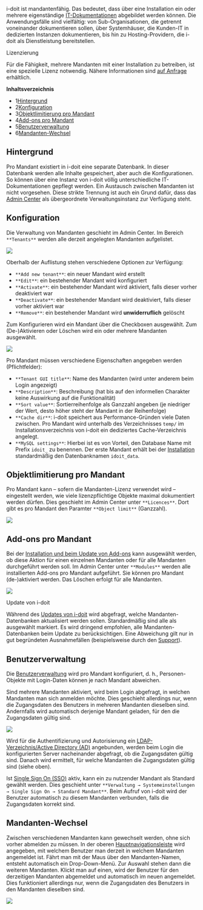 i-doit ist mandantenfähig. Das bedeutet, dass über eine Installation ein oder mehrere eigenständige [IT-Dokumentationen](/display/de/Glossar) abgebildet werden können. Die Anwendungsfälle sind vielfältig: von Sub-Organisationen, die getrennt voneinander dokumentieren sollen, über Systemhäuser, die Kunden-IT in dedizierten Instanzen dokumentieren, bis hin zu Hosting-Providern, die i-doit als Dienstleistung bereitstellen.

Lizenzierung

Für die Fähigkeit, mehrere Mandanten mit einer Installation zu betreiben, ist eine spezielle Lizenz notwendig. Nähere Informationen sind [auf Anfrage](https://www.i-doit.com/ueber-uns/kontakt/) erhältlich.

**Inhaltsverzeichnis**

*   1[Hintergrund](#Mandantenfähigkeit-Hintergrund)
*   2[Konfiguration](#Mandantenfähigkeit-Konfiguration)
*   3[Objektlimitierung pro Mandant](#Mandantenfähigkeit-ObjektlimitierungproMandant)
*   4[Add-ons pro Mandant](#Mandantenfähigkeit-Add-onsproMandant)
*   5[Benutzerverwaltung](#Mandantenfähigkeit-Benutzerverwaltung)
*   6[Mandanten-Wechsel](#Mandantenfähigkeit-Mandanten-Wechsel)

Hintergrund
-----------

Pro Mandant existiert in i-doit eine separate Datenbank. In dieser Datenbank werden alle Inhalte gespeichert, aber auch die Konfigurationen. So können über eine Instanz von i-doit völlig unterschiedliche IT-Dokumentationen gepflegt werden. Ein Austausch zwischen Mandanten ist nicht vorgesehen. Diese strikte Trennung ist auch ein Grund dafür, dass das [Admin Center](/display/de/Admin+Center) als übergeordnete Verwaltungsinstanz zur Verfügung steht.

Konfiguration
-------------

Die Verwaltung von Mandanten geschieht im Admin Center. Im Bereich `**Tenants**` werden alle derzeit angelegten Mandanten aufgelistet.

![](/download/attachments/36864089/admin_center_tenants.png?version=1&modificationDate=1462979715665&api=v2&effects=drop-shadow)

Oberhalb der Auflistung stehen verschiedene Optionen zur Verfügung:

*   `**Add new tenant**`: ein neuer Mandant wird erstellt
*   `**Edit**`: ein bestehender Mandant wird konfiguriert
*   `**Activate**`: ein bestehender Mandant wird aktiviert, falls dieser vorher deaktiviert war
*   `**Deactivate**`: ein bestehender Mandant wird deaktiviert, falls dieser vorher aktiviert war
*   `**Remove**`: ein bestehender Mandant wird **unwiderruflich** gelöscht

Zum Konfigurieren wird ein Mandant über die Checkboxen ausgewählt. Zum (De-)Aktivieren oder Löschen wird ein oder mehrere Mandanten ausgewählt.

![](/download/attachments/36864089/admin_center_tenant_edit.png?version=1&modificationDate=1462979715695&api=v2&effects=drop-shadow)

Pro Mandant müssen verschiedene Eigenschaften angegeben werden (Pflichtfelder):

*   `**Tenant GUI title**`: Name des Mandanten (wird unter anderem beim Login angezeigt)
*   `**Description**`: Beschreibung (hat bis auf den informellen Charakter keine Auswirkung auf die Funktionalität)
*   `**Sort value**`: Sortierreihenfolge als Ganzzahl angeben (je niedriger der Wert, desto höher steht der Mandant in der Reihenfolge)
*   `**Cache dir**`: i-doit speichert aus Performance-Gründen viele Daten zwischen. Pro Mandant wird unterhalb des Verzeichnisses `temp/` im Installationsverzeichnis von i-doit ein dediziertes Cache-Verzeichnis angelegt.
*   `**MySQL settings**`: Hierbei ist es von Vorteil, den Database Name mit Prefix `idoit_` zu benennen. Der erste Mandant erhält bei der [Installation](/display/de/Setup) standardmäßig den Datenbanknamen `idoit_data`.

Objektlimitierung pro Mandant
-----------------------------

Pro Mandant kann – sofern die Mandanten-Lizenz verwendet wird – eingestellt werden, wie viele lizenzpflichtige Objekte maximal dokumentiert werden dürfen. Dies geschieht im Admin Center unter `**Licences**`. Dort gibt es pro Mandant den Paramter `**Object limit**` (Ganzzahl).

![](/download/attachments/36864089/admin_center_licenses.png?version=1&modificationDate=1462979715649&api=v2&effects=drop-shadow)

Add-ons pro Mandant
-------------------

Bei der [Installation und beim Update von Add-ons](/display/de/i-doit+pro+Add-ons) kann ausgewählt werden, ob diese Aktion für einen einzelnen Mandanten oder für alle Mandanten durchgeführt werden soll. Im Admin Center unter `**Modules**` werden alle installierten Add-ons pro Mandant aufgeführt. Sie können pro Mandant (de-)aktiviert werden. Das Löschen erfolgt für alle Mandanten.

![](/download/attachments/36864089/admin_center_modules.png?version=1&modificationDate=1462979715601&api=v2&effects=drop-shadow)

Update von i-doit

Während des [Updates von i-doit](/display/de/Update+einspielen) wird abgefragt, welche Mandanten-Datenbanken aktualisiert werden sollen. Standardmäßig sind alle als ausgewählt markiert. Es wird dringend empfohlen, alle Mandanten-Datenbanken beim Update zu berücksichtigen. Eine Abweichung gilt nur in gut begründeten Ausnahmefällen (beispielsweise durch den [Support](/display/de/Troubleshooting)).

Benutzerverwaltung
------------------

Die [Benutzerverwaltung](/display/de/Erstanmeldung) wird pro Mandant konfiguriert, d. h., Personen-Objekte mit Login-Daten können je nach Mandant abweichen.

Sind mehrere Mandanten aktiviert, wird beim Login abgefragt, in welchen Mandanten man sich anmelden möchte. Dies geschieht allerdings nur, wenn die Zugangsdaten des Benutzers in mehreren Mandanten dieselben sind. Andernfalls wird automatisch derjenige Mandant geladen, für den die Zugangsdaten gültig sind.

![](/download/attachments/36864089/login_multi-tenant.png?version=1&modificationDate=1463041653053&api=v2&effects=drop-shadow)

Wird für die Authentifizierung und Autorisierung ein [LDAP-Verzeichnis/Active Directory (AD)](/pages/viewpage.action?pageId=9666615) angebunden, werden beim Login die konfigurierten Server nacheinander abgefragt, ob die Zugangsdaten gültig sind. Danach wird ermittelt, für welche Mandanten die Zugangsdaten gültig sind (siehe oben).

Ist [Single Sign On (SSO)](/pages/viewpage.action?pageId=10780674) aktiv, kann ein zu nutzender Mandant als Standard gewählt werden. Dies geschieht unter `**Verwaltung → Systemeinstellungen → Single Sign On → Standard Mandant**`. Beim Aufruf von i-doit wird der Benutzer automatisch zu diesem Mandanten verbunden, falls die Zugangsdaten korrekt sind.

Mandanten-Wechsel
-----------------

Zwischen verschiedenen Mandanten kann gewechselt werden, ohne sich vorher abmelden zu müssen. In der oberen [Hauptnavigationsleiste](/display/de/Struktur+der+IT-Dokumentation) wird angegeben, mit welchem Benutzer man derzeit in welchem Mandanten angemeldet ist. Fährt man mit der Maus über den Mandanten-Namen, entsteht automatisch ein Drop-Down-Menü. Zur Auswahl stehen dann die weiteren Mandanten. Klickt man auf einen, wird der Benutzer für den derzeitigen Mandanten abgemeldet und automatisch im neuen angemeldet. Dies funktioniert allerdings nur, wenn die Zugangsdaten des Benutzers in den Mandanten dieselben sind.

![](/download/attachments/36864089/logged_in.png?version=1&modificationDate=1463041652100&api=v2&effects=drop-shadow)